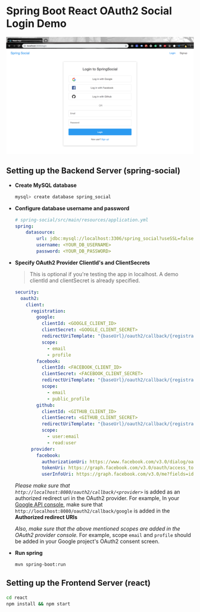 # Spring Boot React OAuth2 Social Login Demo

![App Screenshot](screenshot.png)

## Setting up the Backend Server (spring-social)

+ **Create MySQL database**

	```bash
	mysql> create database spring_social
	```

+ **Configure database username and password**

	```yml
	# spring-social/src/main/resources/application.yml
	spring:
	    datasource:
	        url: jdbc:mysql://localhost:3306/spring_social?useSSL=false
	        username: <YOUR_DB_USERNAME>
	        password: <YOUR_DB_PASSWORD>
	```

+ **Specify OAuth2 Provider ClientId's and ClientSecrets**
	
	> This is optional if you're testing the app in localhost. A demo clientId and clientSecret is already specified.

	```yml
    security:
      oauth2:
        client:
          registration:
            google:
              clientId: <GOOGLE_CLIENT_ID>
              clientSecret: <GOOGLE_CLIENT_SECRET>
              redirectUriTemplate: "{baseUrl}/oauth2/callback/{registrationId}"
              scope:
                - email
                - profile
            facebook:
              clientId: <FACEBOOK_CLIENT_ID>
              clientSecret: <FACEBOOK_CLIENT_SECRET>
              redirectUriTemplate: "{baseUrl}/oauth2/callback/{registrationId}"
              scope:
                - email
                - public_profile
            github:
              clientId: <GITHUB_CLIENT_ID>
              clientSecret: <GITHUB_CLIENT_SECRET>
              redirectUriTemplate: "{baseUrl}/oauth2/callback/{registrationId}"
              scope:
                - user:email
                - read:user
          provider:
            facebook:
              authorizationUri: https://www.facebook.com/v3.0/dialog/oauth
              tokenUri: https://graph.facebook.com/v3.0/oauth/access_token
              userInfoUri: https://graph.facebook.com/v3.0/me?fields=id,first_name,middle_name,last_name,name,email,verified,is_verified,picture.width(250).height(250)
	```

	*Please make sure that `http://localhost:8080/oauth2/callback/<provider>`* is added as an authorized redirect uri in the OAuth2 provider. For example, In your [Google API console](https://console.developers.google.com/projectselector/apis/credentials?pli=1), make sure that `http://localhost:8080/oauth2/callback/google` is added in the **Authorized redirect URIs**

	*Also, make sure that the above mentioned scopes are added in the OAuth2 provider console.*	For example, scope `email` and `profile` should be added in your Google project's OAuth2 consent screen.

+ **Run spring**

	```bash
	mvn spring-boot:run
	```

## Setting up the Frontend Server (react)

```bash
cd react
npm install && npm start
```